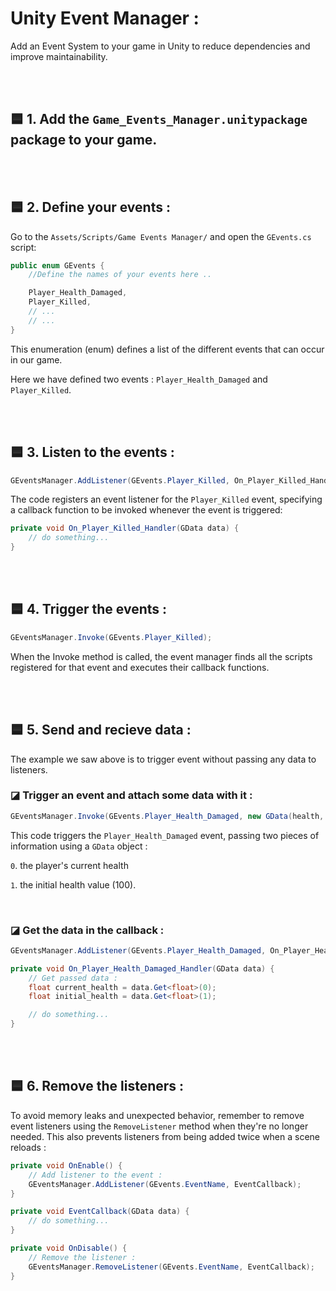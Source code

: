 # Unity Event Manager :

Add an Event System to your game in Unity to reduce dependencies and improve maintainability.

<br />
<br />

## 🟦 1. Add the ```Game_Events_Manager.unitypackage``` package to your game.

<br />
<br />

## 🟦 2. Define your events :
Go to the `Assets/Scripts/Game Events Manager/` and open the `GEvents.cs` script:
```c#
public enum GEvents {
    //Define the names of your events here ..

    Player_Health_Damaged,
    Player_Killed,
    // ...
    // ...
}
```
This enumeration (enum) defines a list of the different events that can occur in our game.

Here we have defined two events : `Player_Health_Damaged` and `Player_Killed`.


<br />
<br />

## 🟦 3. Listen to the events :
```c#
GEventsManager.AddListener(GEvents.Player_Killed, On_Player_Killed_Handler);
```
The code registers an event listener for the `Player_Killed` event, specifying a callback function to be invoked whenever the event is triggered:
```c#
private void On_Player_Killed_Handler(GData data) {
    // do something...
}
```

<br />
<br />

## 🟦 4. Trigger the events :
```c#
GEventsManager.Invoke(GEvents.Player_Killed);
```
When the Invoke method is called, the event manager finds all the scripts registered for that event and executes their callback functions.

<br />
<br />

## 🟦 5. Send and recieve data :
The example we saw above is to trigger event without passing any data to listeners.
### ◪ Trigger an event and attach some data with it :
```c#
GEventsManager.Invoke(GEvents.Player_Health_Damaged, new GData(health, 100));
```
This code triggers the `Player_Health_Damaged` event, passing two pieces of information using a `GData` object : 


  `0`. the player's current health
  
  `1`. the initial health value (100).


<br />

### ◪ Get the data in the callback :
```c#
GEventsManager.AddListener(GEvents.Player_Health_Damaged, On_Player_Health_Damaged_Handler);
```
```c#
private void On_Player_Health_Damaged_Handler(GData data) {
    // Get passed data :
    float current_health = data.Get<float>(0);
    float initial_health = data.Get<float>(1);

    // do something...
}
```

<br />
<br />

## 🟦 6. Remove the listeners :
To avoid memory leaks and unexpected behavior, remember to remove event listeners using the `RemoveListener` method when they're no longer needed. This also prevents listeners from being added twice when a scene reloads :
```c#
private void OnEnable() {
    // Add listener to the event :
    GEventsManager.AddListener(GEvents.EventName, EventCallback);
}

private void EventCallback(GData data) {
    // do something...
}

private void OnDisable() {
    // Remove the listener :
    GEventsManager.RemoveListener(GEvents.EventName, EventCallback);
}
```























































































